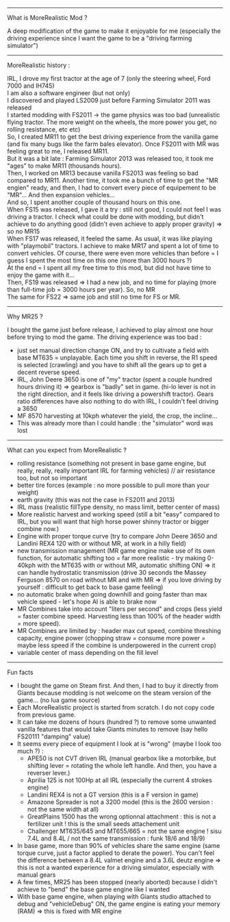---------------------------------------------
What is MoreRealistic Mod ?

A deep modification of the game to make it enjoyable for me (especially the driving experience since I want the game to be a "driving farming simulator") 

---------------------------------------------
MoreRealistic history :

IRL, I drove my first tractor at the age of 7 (only the steering wheel, Ford 7000 and IH745)  
I am also a software engineer (but not only)  
I discovered and played LS2009 just before Farming Simulator 2011 was released  
I started modding with FS2011 -> the game physics was too bad (unrealistic flying tractor. The more weight on the wheels, the more power you get, no rolling resistance, etc etc)  
So, I created MR11 to get the best driving experience from the vanilla game (and fix many bugs like the farm bales elevator). Once FS2011 with MR was feeling great to me, I released MR11.  
But it was a bit late : Farming Simulator 2013 was released too, it took me "ages" to make MR11 (thousands hours).  
Then, I worked on MR13 because vanilla FS2013 was feeling so bad compared to MR11. Another time, it took me a bunch of time to get the "MR engien" ready, and then, I had to convert every piece of equipement to be "MR"... And then expansion vehicles...  
And so, I spent another couple of thousand hours on this one.  
When FS15 was released, I gave it a try : still not good, I could not feel I was driving a tractor. I check what could be done with modding, but didn't achieve to do anything good (didn't even achieve to apply proper gravity) => so no MR15  
When FS17 was released, it feeled the same. As usual, it was like playing with "playmobil" tractors. I achieve to make MR17 and spent a lot of time to convert vehicles. Of course, there were even more vehicles than before = I guess I spent the most time on this one (more than 3000 hours ?)  
At the end = I spent all my free time to this mod, but did not have time to enjoy the game with it...  
Then, FS19 was released => I had a new job, and no time for playing (more than full-time job = 3000 hours per year). So, no MR  
The same for FS22 => same job and still no time for FS or MR.  

---------------------------------------------
Why MR25 ?

I bought the game just before release, I achieved to play almost one hour before trying to mod the game.
The driving experience was too bad :
* just set manual direction change ON, and try to cultivate a field with base MT635 = unplayable. Each time you shift in reverse, the R1 speed is selected (crawling) and you have to shift all the gears up to get a decent reverse speed.
* IRL, John Deere 3650 is one of "my" tractor (spent a couple hundred hours driving it) => gearbox is "badly" set in game. (hi-lo lever is not in the right direction, and it feels like driving a powershift tractor). Gears ratio differences have also nothing to do with IRL, I couldn't feel driving a 3650
* MF 8570 harvesting at 10kph whatever the yield, the crop, the incline...
* This was already more than I could handle : the "simulator" word was lost

---------------------------------------------
What can you expect from MoreRealistic ?

* rolling resistance (something not present in base game engine, but really, really, really important IRL for farming vehicles) // air resistance too, but not so important
* better tire forces (example : no more possible to pull more than your weight)
* earth gravity (this was not the case in FS2011 and 2013)
* IRL mass (realistic fillType density, no mass limit, better center of mass)
* More realistic harvest and working speed (still a bit "easy" compared to IRL, but you will want that high horse power shinny tractor or bigger combine now.)
* Engine with proper torque curve (try to compare John Deere 3650 and Landini REX4 120 with or without MR, at work in a hilly field)
* new transmission management (MR game engine make use of its own function, for automatic shifting too = far more realistic - try making 0-40kph with the MT635 with or without MR, automatic shifting ON) => it can handle hydrostatic transmission (drive 30 seconds the Massey Ferguson 8570 on road without MR and with MR => if you love driving by yourself : difficult to get back to base game feeling)
* no automatic brake when going downhill and going faster than max vehicle speed - let's hope AI is able to brake now
* MR Combines take into account "liters per second" and crops (less yield = faster combine speed. Harvesting less than 100% of the header width = more speed).
* MR Combines are limited by : header max cut speed, combine threshing capacity, engine power (chopping straw = consume more power = maybe less speed if the combine is underpowered in the current crop)
* variable center of mass depending on the fill level


---------------------------------------------
Fun facts
* I bought the game on Steam first. And then, I had to buy it directly from Giants because modding is not welcome on the steam version of the game... (no lua game source)
* Each MoreRealistic project is started from scratch. I do not copy code from previous game.
* It can take me dozens of hours (hundred ?) to remove some unwanted vanilla features that would take Giants minutes to remove (say hello FS20111 "damping" value)
* It seems every piece of equipment I look at is "wrong" (maybe I look too much ?) :
  * APE50 is not CVT driven IRL (manual gearbox like a motorbike, but shifting lever = rotating the whole left handle. And then, you have a reverser lever.)
  * Aprilia 125 is not 100Hp at all IRL (especially the current 4 strokes engine)
  * Landini REX4 is not a GT version (this is a F version in game)
  * Amazone Spreader is not a 3200 model (this is the 2600 version : not the same width at all)
  * GreatPlains 1500 has the wrong optionnal attachment : this is not a fertilizer unit ! this is the small seeds attachement unit
  * Challenger MT635/645 and MT655/665 = not the same engine ! sisu 7.4L and 8.4L / not the same transmission : funk 18/6 and 18/9)
* In base game, more than 90% of vehicles share the same engine (same torque curve, just a factor applied to derate the power). You can't feel the difference between a 8.4L valmet engine and a 3.6L deutz engine => this is not a wanted experience for a driving simulator, especially with manual gears
* A few times, MR25 has been stopped (nearly aborted) because I didn't achieve to "bend" the base game engine like I wanted
* With base game engine, when playing with Giants studio attached to debug and "vehicleDebug" ON, the game engine is eating your memory (RAM) => this is fixed with MR engine

